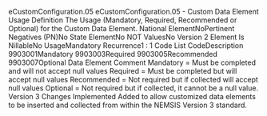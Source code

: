 

eCustomConfiguration.05
eCustomConfiguration.05 - Custom Data Element Usage
Definition
The Usage (Mandatory, Required, Recommended or Optional) for the Custom Data Element.
National ElementNoPertinent Negatives (PN)No
State ElementNo
NOT ValuesNo
Version 2 Element
Is NillableNo
UsageMandatory
Recurrence1 : 1
Code List
CodeDescription
9903001Mandatory
9903003Required
9903005Recommended
9903007Optional
Data Element Comment
Mandatory = Must be completed and will not accept null values 
Required = Must be completed but will accept null values 
Recommended = Not required but if collected will accept null values 
Optional = Not required but if collected, it cannot be a null value.
Version 3 Changes Implemented
Added to allow customized data elements to be inserted and collected from within the NEMSIS Version 3 standard.